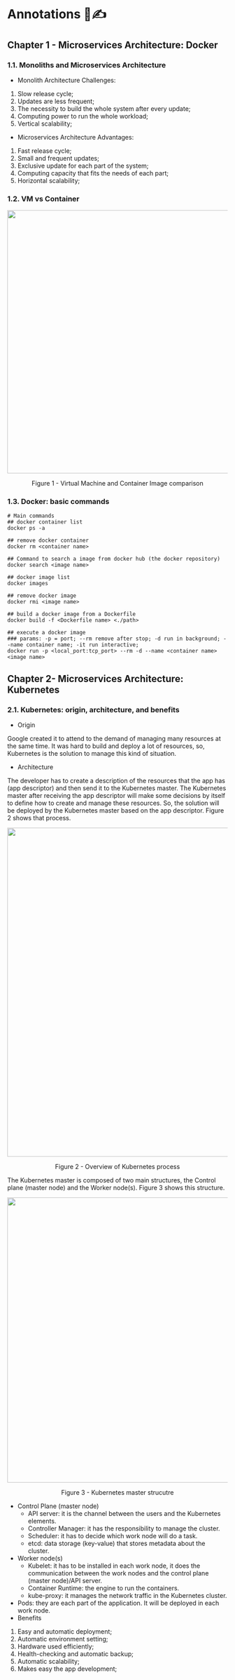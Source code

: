 # Annotations 📜✍️

## Chapter 1 - Microservices Architecture: Docker

### 1.1. Monoliths and Microservices Architecture

- Monolith Architecture Challenges:
1. Slow release cycle;
2. Updates are less frequent;
3. The necessity to build the whole system after every update;
4. Computing power to run the whole workload;
5. Vertical scalability;
- Microservices Architecture Advantages:
1. Fast release cycle;
2. Small and frequent updates;
3. Exclusive update for each part of the system;
4. Computing capacity that fits the needs of each part;
5. Horizontal scalability;

### 1.2. VM vs Container

<p align="center">
  <img width="600" src="https://user-images.githubusercontent.com/48625700/203542477-81e79654-4f36-417c-bff5-783066f35d5b.png">
</p>

<p align="center">
  Figure 1 - Virtual Machine and Container Image comparison
</p>

### 1.3. Docker: basic commands

```
# Main commands
## docker container list
docker ps -a

## remove docker container
docker rm <container name>

## Command to search a image from docker hub (the docker repository)
docker search <image name>

## docker image list
docker images

## remove docker image
docker rmi <image name>

## build a docker image from a Dockerfile
docker build -f <Dockerfile name> <./path>

## execute a docker image
### params: -p = port; --rm remove after stop; -d run in background; --name container name; -it run interactive;
docker run -p <local_port:tcp_port> --rm -d --name <container name> <image name>
```
## Chapter 2- Microservices Architecture: Kubernetes

### 2.1. Kubernetes: origin, architecture, and benefits

- Origin

Google created it to attend to the demand of managing many resources at the same time. It was hard to build and deploy a lot of resources, so, Kubernetes is the solution to manage this kind of situation.

- Architecture

The developer has to create a description of the resources that the app has (app descriptor) and then send it to the Kubernetes master. The Kubernetes master after receiving the app descriptor will make some decisions by itself to define how to create and manage these resources. So, the solution will be deployed by the Kubernetes master based on the app descriptor. Figure 2 shows that process.

<p align="center">
  <img width="750" src="https://user-images.githubusercontent.com/48625700/203544070-9f27d512-6978-439f-8fa5-a6d4a7d7d02e.png">
</p>

<p align="center">
  Figure 2 - Overview of Kubernetes process
</p>

The Kubernetes master is composed of two main structures, the Control plane (master node) and the Worker node(s). Figure 3 shows this structure.

<p align="center">
  <img width="650" src="https://user-images.githubusercontent.com/48625700/203544386-1ac07bc5-b1c0-4b6b-a74c-f8f02819785d.png">
</p>

<p align="center">
  Figure 3 - Kubernetes master strucutre
</p>

- Control Plane (master node)
    - API server: it is the channel between the users and the Kubernetes elements.
    - Controller Manager: it has the responsibility to manage the cluster.
    - Scheduler: it has to decide which work node will do a task.
    - etcd: data storage (key-value) that stores metadata about the cluster.
- Worker node(s)
    - Kubelet: it has to be installed in each work node, it does the communication between the work nodes and the control plane (master node)/API server.
    - Container Runtime: the engine to run the containers.
    - kube-proxy: it manages the network traffic in the Kubernetes cluster.
- Pods: they are each part of the application. It will be deployed in each work node.
- Benefits
1. Easy and automatic deployment;
2. Automatic environment setting;
3. Hardware used efficiently;
4. Health-checking and automatic backup;
5. Automatic scalability;
6. Makes easy the app development;

